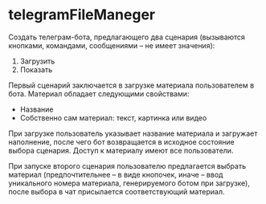 # telegramFileManeger
Создать телеграм-бота, предлагающего два сценария (вызываются кнопками, командами, сообщениями – не имеет значения):  

1. Загрузить       
2. Показать

Первый сценарий заключается в загрузке материала пользователем в бота. Материал обладает следующими свойствами:           
- Название           
- Собственно сам материал: текст, картинка или видео

При загрузке пользователь указывает название материала и загружает наполнение, после чего бот возвращается в исходное состояние выбора сценария. Доступ к материалу имеют все пользователи.

При запуске второго сценария пользователю предлагается выбрать материал (предпочтительнее – в виде кнопочек, иначе – ввод уникального номера материала, генерируемого ботом при загрузке), после выбора в чат присылается соответствующий материал.
